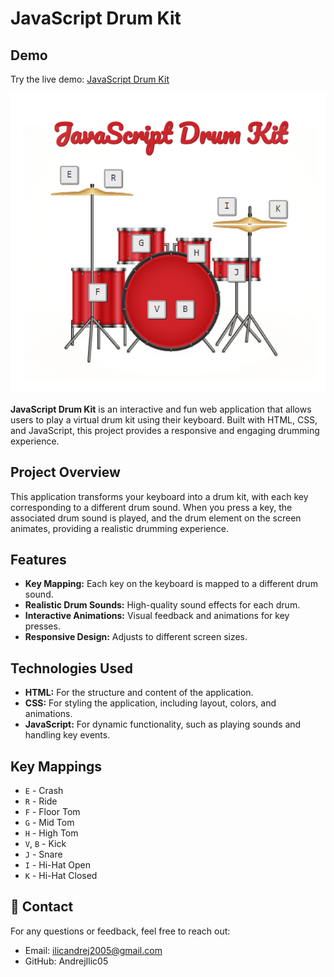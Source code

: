 # JavaScript Drum Kit

## Demo

Try the live demo: [JavaScript Drum Kit](https://andrejilic05.github.io/JavaScript-Drums/)

![JavaScript Drum Kit Screenshot](drums.png)

**JavaScript Drum Kit** is an interactive and fun web application that allows users to play a virtual drum kit using their keyboard. Built with HTML, CSS, and JavaScript, this project provides a responsive and engaging drumming experience.

## Project Overview

This application transforms your keyboard into a drum kit, with each key corresponding to a different drum sound. When you press a key, the associated drum sound is played, and the drum element on the screen animates, providing a realistic drumming experience.

## Features

- **Key Mapping:** Each key on the keyboard is mapped to a different drum sound.
- **Realistic Drum Sounds:** High-quality sound effects for each drum.
- **Interactive Animations:** Visual feedback and animations for key presses.
- **Responsive Design:** Adjusts to different screen sizes.

## Technologies Used

- **HTML:** For the structure and content of the application.
- **CSS:** For styling the application, including layout, colors, and animations.
- **JavaScript:** For dynamic functionality, such as playing sounds and handling key events.

## Key Mappings

- `E` - Crash
- `R` - Ride
- `F` - Floor Tom
- `G` - Mid Tom
- `H` - High Tom
- `V`, `B` - Kick
- `J` - Snare
- `I` - Hi-Hat Open
- `K` - Hi-Hat Closed

## 📧 Contact
For any questions or feedback, feel free to reach out:

- Email: ilicandrej2005@gmail.com
- GitHub: AndrejIlic05
